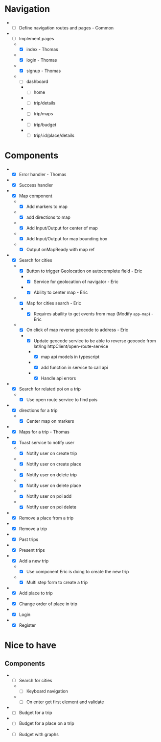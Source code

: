 # Navigation

- *[ ] Define navigation routes and pages - Common
- *[ ] Implement pages
  - *[X] index - Thomas
  - *[X] login - Thomas
  - *[X] signup - Thomas
  - *[ ] dashboard
    - *[ ] home
    - *[ ] trip/details
    - *[ ] trip/maps
    - *[ ] trip/budget
    - *[ ] trip/:id/place/details

# Components

- *[X] Error handler - Thomas
- *[X] Success handler
- *[X] Map component
  - *[X] Add markers to map
  - *[X] add directions to map
  - *[X] Add Input/Output for center of map
  - *[X] Add Input/Output for map bounding box
  - *[X] Output onMapReady with map ref
- *[X] Search for cities
  - *[X] Button to trigger Geolocation on autocomplete field - Eric
    - *[X] Service for geolocation of navigator - Eric
    - *[X] Ability to center map - Eric
  - *[X] Map for cities search - Eric
    - *[X] Requires abaility to get events from map (Modify `app-map`) - Eric
  - *[X] On click of map reverse geocode to address - Eric
    - *[X] Update geocode service to be able to reverse geocode from lat/lng httpClient/open-route-service
      - *[X] map api models in typescript
      - *[X] add function in service to call api
      - *[X] Handle api errors
- *[X] Search for related poi on a trip
  - *[X] Use open route service to find pois
- *[X] directions for a trip
  - *[X] Center map on markers
- *[X] Maps for a trip - Thomas
- *[X] Toast service to notify user
  - *[X] Notify user on create trip
  - *[X] Notify user on create place
  - *[X] Notify user on delete trip
  - *[X] Notify user on delete place
  - *[X] Notify user on poi add
  - *[X] Notify user on poi delete
- *[X] Remove a place from a trip
- *[X] Remove a trip
- *[X] Past trips
- *[X] Present trips
- *[X] Add a new trip
  - *[X] Use component Eric is doing to create the new trip
  - *[X] Multi step form to create a trip
- *[X] Add place to trip
- *[X] Change order of place in trip
- *[X] Login
- *[X] Register

# Nice to have

## Components
- *[ ] Search for cities
  - *[ ] Keyboard navigation
  - *[ ] On enter get first element and validate  
- *[ ] Budget for a trip
- *[ ] Budget for a place on a trip
- *[ ] Budget with graphs
